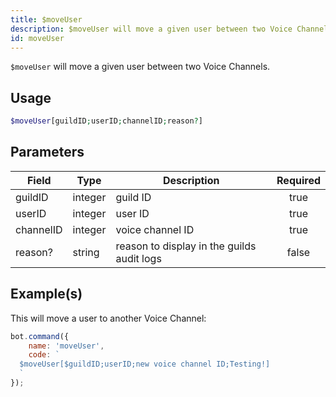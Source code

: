 ```yaml
---
title: $moveUser
description: $moveUser will move a given user between two Voice Channels.
id: moveUser
---
```


`$moveUser` will move a given user between two Voice Channels.

## Usage

```php
$moveUser[guildID;userID;channelID;reason?]
```

## Parameters

| Field     | Type    | Description                                | Required |
|-----------|---------|--------------------------------------------|:--------:|
| guildID   | integer | guild ID                                   |   true   |
| userID    | integer | user ID                                    |   true   |
| channelID | integer | voice channel ID                           |   true   |
| reason?   | string  | reason to display in the guilds audit logs |  false   |

## Example(s)

This will move a user to another Voice Channel:

```javascript
bot.command({
    name: 'moveUser',
    code: `
  $moveUser[$guildID;userID;new voice channel ID;Testing!]
  `
});
```